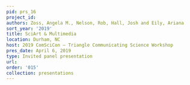 ```yaml
---
pid: prs_16
project_id: 
authors: Zoss, Angela M., Nelson, Rob, Hall, Josh and Eily, Ariana
sort_year: '2019'
title: SciArt & Multimedia
location: Durham, NC
host: 2019 ComSciCon – Triangle Communicating Science Workshop
pres_date: April 6, 2019
type: Invited panel presentation
url: 
order: '015'
collection: presentations
---
```

